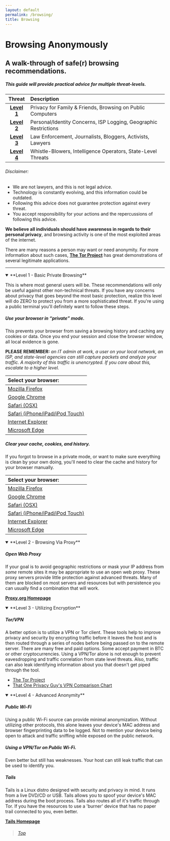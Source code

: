```yaml
---
layout: default
permalink: /browsing/
title: Browsing
---
```

Browsing Anonymously
====================

A walk-through of safe(r) browsing recommendations.
--------------------------------------------------

##### This guide will provide practical advice for multiple threat-levels.

| Threat | Description |
|:-------:|:-----------------------------------------------------------|
| **[Level 1](#level1)** | Privacy for Family & Friends, Browsing on Public Computers|
| **[Level 2](#level2)** | Personal/Identity Concerns, ISP Logging, Geographic Restrictions|
| **[Level 3](#level3)** | Law Enforcement, Journalists, Bloggers, Activists, Lawyers|
| **[Level 4](#level4)** | Whistle-Blowers, Intelligence Operators, State-Level Threats|

###### Disclaimer:

* We are not lawyers, and this is not legal advice.
* Technology is constantly evolving, and this information could be outdated.
* Following this advice does not guarantee protection against every threat.
* You accept responsibility for your actions and the repercussions of following this advice.

**We believe all individuals should have awareness in regards to their personal privacy**, and browsing activity is one of the most exploited areas of the internet.

There are many reasons a person may want or need anonymity. For more information about such cases, **[The Tor Project](https://www.torproject.org/about/torusers.html.en)** has great demonstrations of several legitimate applications.

---

<details open>
<summary>
**Level 1 - Basic Private Browsing**
<a class="anchor" name="level1"></a>
</summary>

This is where most general users will be. These recommendations will only be useful against other non-technical threats. If you have any concerns about privacy that goes beyond the most basic protection, realize this level will do ZERO to protect you from a more sophisticated threat. If you're using a public terminal you'll definitely want to follow these steps.

##### Use your browser in “private” mode. 

This prevents your browser from saving a browsing history and caching any cookies or data. Once you end your session and close the browser window, all local evidence is gone.

**PLEASE REMEMBER:** *an IT admin at work, a user on your local network, an ISP, and state-level agencies can still capture packets and analyze your traffic. A majority of this traffic is unencrypted. If you care about this, escalate to a higher level.*

|Select your browser:|
|:-------|
|[Mozilla Firefox](https://support.mozilla.org/en-US/kb/private-browsing-use-firefox-without-history)|
|[Google Chrome](https://support.google.com/chrome/answer/95464?hl=en)|
|[Safari (OSX)](https://support.apple.com/kb/PH19216?locale=en_US)|
|[Safari (iPhone/iPad/iPod Touch)](https://support.apple.com/en-us/HT203036)|
|[Internet Explorer](http://windows.microsoft.com/en-us/windows7/protect-your-privacy-using-internet-explorer-9)|
|[Microsoft Edge](http://windows.microsoft.com/en-us/windows-10/browse-inprivate-in-microsoft-edge)|


##### Clear your cache, cookies, and history. 

If you forgot to browse in a private mode, or want to make sure everything is clean by your own doing, you'll need to clear the cache and history for your browser manually.

|Select your browser:|
|:-------|
|[Mozilla Firefox](https://support.mozilla.org/en-US/kb/how-clear-firefox-cache)|
|[Google Chrome](https://support.google.com/chrome/answer/95582?hl=en)|
|[Safari (OSX)](https://help.apple.com/safari/mac/9.0/#/sfri11471)|
|[Safari (iPhone/iPad/iPod Touch)](https://support.apple.com/en-us/HT201265)|
|[Internet Explorer](http://windows.microsoft.com/en-us/windows7/how-to-delete-your-browsing-history-in-internet-explorer-9)|
|[Microsoft Edge](http://windows.microsoft.com/en-us/windows-10/view-delete-browsing-history-microsoft-edge)|

</details>

<details open>
<summary>
**Level 2 - Browsing Via Proxy**
<a class="anchor" name="level2"></a>
</summary>

##### Open Web Proxy

If your goal is to avoid geographic restrictions or mask your IP address from *some* remote sites it may be appropriate to use an open web proxy. These proxy servers provide little protection against advanced threats. Many of them are blocked on most servers and resources but with persistence you can usually find a combination that will work. 

**[Proxy.org Homepage](http://proxy.org/)**

</details>

<details open>
<summary>
**Level 3 - Utilizing Encryption**
<a class="anchor" name="level3"></a>
</summary>

##### Tor/VPN

A better option is to utilize a VPN or Tor client. These tools help to improve privacy and security by encrypting traffic before it leaves the host and is then routed through a series of nodes before being passed on to the remote server. There are many free and paid options. Some accept payment in BTC or other cryptocurrencies. Using a VPN/Tor alone is not enough to prevent eavesdropping and traffic correlation from state level threats. Also, traffic can also leak identifying information about you that doesn't get piped through the tool. 

* [The Tor Project](https://www.torproject.org/)
* [That One Privacy Guy's VPN Comparison Chart](https://docs.google.com/spreadsheets/d/1FJTvWT5RHFSYuEoFVpAeQjuQPU4BVzbOigT0xebxTOw/edit#gid=0)

</details>

<details open>
<summary>
**Level 4 - Advanced Anonymity**
<a class="anchor" name="level4"></a>
</summary>

##### Public Wi-Fi

Using a public Wi-Fi source can provide minimal anonymization. Without utilizing other protocols, this alone leaves your device's MAC address and browser fingerprinting data to be logged. Not to mention your device being open to attack and traffic sniffing while exposed on the public network. 

##### Using a VPN/Tor on Public Wi-Fi. 

Even better but still has weaknesses. Your host can still leak traffic that can be used to identify you. 

##### Tails

Tails is a Linux distro designed with security and privacy in mind. It runs from a live DVD/CD or USB. Tails allows you to spoof your device's MAC address during the boot process. Tails also routes all of it's traffic through Tor. If you have the resources to use a 'burner' device that has no paper trail connected to you, even better. 

**[Tails Homepage](https://tails.boum.org/)**

</details>

> ###### [Top <i class="fa fa-arrow-circle-up fa-lg"></i>](#top-of-page)
